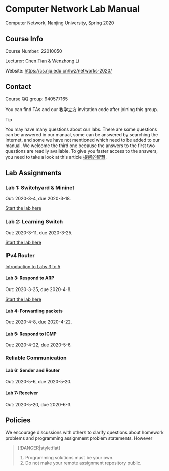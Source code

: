 # Computer Network Lab Manual

Computer Network, Nanjing University, Spring 2020

## Course Info

Course Number: 22010050

Lecturer: [Chen Tian](https://cs.nju.edu.cn/tianchen/) & [Wenzhong Li](https://cs.nju.edu.cn/lwz/)

Website: https://cs.nju.edu.cn/lwz/networks-2020/

## Contact

Course QQ group: 940577165

You can find TAs and our 教学立方 invitation code after joining this group.

> [!TIP]
> You may have many questions about our labs. There are some questions can be answered in our manual, some can be answered by searching the Internet, and some we have not mentioned which need to be added to our manual. We welcome the third one because the answers to the first two questions are readily available. To give you faster access to the answers, you need to take a look at this article [提问的智慧](https://github.com/ryanhanwu/How-To-Ask-Questions-The-Smart-Way/blob/master/README-zh_CN.md).

## Lab Assignments

### Lab 1: Switchyard & Mininet

Out: 2020-3-4, due 2020-3-18.

[Start the lab here](./content/ch01/lab-1.md)

### Lab 2: Learning Switch

Out: 2020-3-11, due 2020-3-25.

[Start the lab here](./content/ch02/lab-2.md)

### IPv4 Router

[Introduction to Labs 3 to 5](./content/ch03/ipv4-router.md)

#### Lab 3: Respond to ARP

Out: 2020-3-25, due 2020-4-8.

[Start the lab here](./content/ch03/subch01/lab-3.md)

#### Lab 4: Forwarding packets

Out: 2020-4-8, due 2020-4-22.

#### Lab 5: Respond to ICMP

Out: 2020-4-22, due 2020-5-6.

### Reliable Communication

#### Lab 6: Sender and Router

Out: 2020-5-6, due 2020-5-20.

#### Lab 7: Receiver

Out: 2020-5-20, due 2020-6-3.

## Policies

We encourage discussions with others to clarify questions about homework problems and programming assignment problem statements. However

> [!DANGER|style:flat]
> 1. Programming solutions must be your own.
> 2. Do not make your remote assignment repository public.
